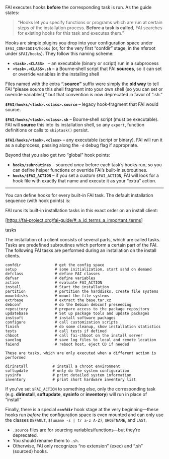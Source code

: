 FAI executes hooks **before** the corresponding task is run.  As the guide states:

> “Hooks let you specify functions or programs which are run at certain steps of the installation process. **Before a task is called**, FAI searches for existing hooks for this task and executes them.”

Hooks are simple plugins you drop into your configuration space under `$FAI_CONFIGDIR/hooks` (or, for the very first “confdir” stage, in the nfsroot under `$FAI/hooks`).  They follow this naming scheme:

* **`<task>.<CLASS>`**   – an executable (binary or script) run in a subprocess
* **`<task>.<CLASS>.sh`** – a Bourne‐shell script that FAI **sources**, so it can set or override variables in the installing shell 

Files named with the extra **“.source”** suffix were simply the **old way** to tell FAI “please source this shell fragment into your own shell (so you can set or override variables),” but that convention is now deprecated in favor of “.sh.”

**`$FAI/hooks/<task>.<class>.source`**
   – legacy hook‐fragment that FAI would source.

**`$FAI/hooks/<task>.<class>.sh`**
   – Bourne‐shell script (must be executable).  FAI will **source** this into its installation shell, so any `export`, function definitions or calls to `skiptask()` persist.

**`$FAI/hooks/<task>.<class>`**
   – any executable (script or binary).  FAI will run it as a subprocess, passing along the `-d` debug flag if appropriate.

Beyond that you also get two “global” hook points:

* **`hooks/subroutines`** – sourced *once* before each task’s hooks run, so you can define helper functions or override FAI’s built-in subroutines.
* **`hooks/$FAI_ACTION`** – if you set a custom `$FAI_ACTION`, FAI will look for a hook file with exactly that name and execute it as your “extra” action.

---

You can define hooks for every built-in FAI task.  The default installation sequence (with hook points) is:

FAI runs its built-in installation tasks in this exact order on an install client:

[https://fai-project.org/fai-guide/#_a_id_terms_a_important_terms]

tasks

The installation of a client consists of several parts, which are called tasks. Tasks are predefined subroutines which perform a certain part of the FAI. The following FAI tasks are performed during an installation on the install clients.

```
confdir               # get the config space
setup                 # some initialization, start sshd on demand
defclass              # define FAI classes
defvar                # define variables
action                # evaluate FAI_ACTION
install               # Start the installation
partition             # partition the harddisks, create file systems
mountdisks            # mount the file systems
extrbase              # extract the base.tar.xz
debconf               # do the Debian debconf preseeding
repository            # prepare access to the package repository
updatebase            # Set up package tools and update packages
instsoft              # install software packages
configure             # call customization scripts
finish                # do some cleanup, show installation statistics
tests                 # call tests if defined
chboot                # call fai-chboot on the install server
savelog               # save log files to local and remote location
faiend                # reboot host, eject CD if needed

These are tasks, which are only executed when a different action is performed

dirinstall           # install a chroot environment
softupdate           # only do the system configuration
sysinfo              # print detailed system information
inventory            # print short hardware inventory list
```

If you’ve set `$FAI_ACTION` to something else, only the corresponding task (e.g. **dirinstall**, **softupdate**, **sysinfo** or **inventory**) will run in place of “install”

Finally, there is a special **`confdir`** hook stage at the very beginning—these hooks run *before* the configuration space is even mounted and can only use the classes `DEFAULT`, `$(uname -s | tr a-z A-Z)`, `$HOSTNAME`, and `LAST`. 





* `.source` files are for sourcing variables/functions—but they’re deprecated.
* You should rename them to `.sh`.
* Otherwise, FAI only recognizes “no extension” (exec) and “.sh” (sourced) hooks.


